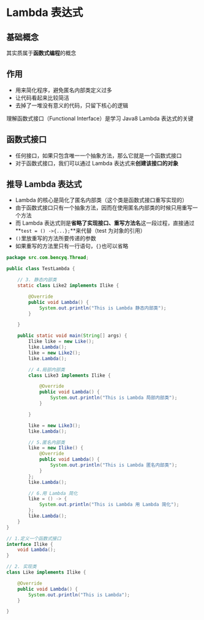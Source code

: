 # Lambda 表达式

## 基础概念

其实质属于**函数式编程**的概念

## 作用

- 用来简化程序，避免匿名内部类定义过多
- 让代码看起来比较简洁
- 去掉了一堆没有意义的代码，只留下核心的逻辑

理解函数式接口（Functional Interface）是学习 Java8 Lambda 表达式的关键

## 函数式接口

- 任何接口，如果只包含唯一一个抽象方法，那么它就是一个函数式接口
- 对于函数式接口，我们可以通过 Lambda 表达式来**创建该接口的对象**

## 推导 Lambda 表达式

- Lambda 的核心是简化了匿名内部类（这个类是函数式接口重写实现的）
- 由于函数式接口只有一个抽象方法，因而在使用匿名内部类的时候只用重写一个方法
- 而 Lambda 表达式则是**省略了实现接口、重写方法名**这一段过程，直接通过**`test = () ->{...};`**来代替（test 为对象的引用）
- `()`里放重写的方法所要传递的参数
- 如果重写的方法里只有一行语句，`{}`也可以省略

```java
package src.com.bencyq.Thread;

public class TestLambda {

    // 3. 静态内部类
    static class Like2 implements Ilike {

        @Override
        public void Lambda() {
            System.out.println("This is Lambda 静态内部类");
        }

    }

    public static void main(String[] args) {
        Ilike like = new Like();
        like.Lambda();
        like = new Like2();
        like.Lambda();

        // 4.局部内部类
        class Like3 implements Ilike {

            @Override
            public void Lambda() {
                System.out.println("This is Lambda 局部内部类");
            }

        }

        like = new Like3();
        like.Lambda();

        // 5.匿名内部类
        like = new Ilike() {
            @Override
            public void Lambda() {
                System.out.println("This is Lambda 匿名内部类");
            }
        };
        like.Lambda();

        // 6.用 Lambda 简化
        like = () -> {
            System.out.println("This is Lambda 用 Lambda 简化");
        };
        like.Lambda();
    }
}

// 1.定义一个函数式接口
interface Ilike {
    void Lambda();
}

// 2. 实现类
class Like implements Ilike {

    @Override
    public void Lambda() {
        System.out.println("This is Lambda");
    }

}
```

